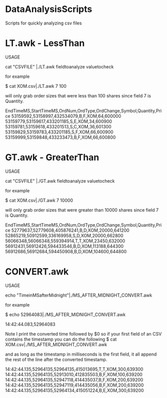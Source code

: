 # DataAnalysisScripts
Scripts for quickly analyzing csv files

# LT.awk - LessThan

USAGE

cat "CSVFILE" |./LT.awk fieldtoanalyze valuetocheck

for example 

$ cat XOM.csv|./LT.awk 7 100

will only grab order sizes that were less than 100 shares since field 7 is Quantity.

EndTimeMS,StartTimeMS,OrdNum,OrdType,OrdChange,Symbol,Quantity,Price
53159592,53158997,432534079,B,F,XOM,64,600000
53159779,53159617,433201185,S,E,XOM,34,600900
53159781,53159618,433201513,S,C,XOM,36,601300
53159829,53159783,433201185,S,F,XOM,66,600900
53159999,53159848,433233473,B,F,XOM,66,600800

# GT.awk - GreaterThan

USAGE

cat "CSVFILE" |./GT.awk fieldtoanalyze valuetocheck

for example

$ cat XOM.csv|./GT.awk 7 10000

will only grab order sizes that were greater than 10000 shares since field 7 is Quantity.

EndTimeMS,StartTimeMS,OrdNum,OrdType,OrdChange,Symbol,Quantity,Price
52779637,52779608,405876241,B,D,XOM,20000,641200
52865219,50912599,336169958,S,D,XOM,20000,662800
56066348,56066348,559394914,T,T,XOM,23450,632000
56912431,56912426,594433546,B,D,XOM,113188,644300
56912686,56912684,594450908,B,D,XOM,104600,644800

# CONVERT.awk

USAGE

echo "TimeinMSafterMidnight"|./MS_AFTER_MIDNIGHT_CONVERT.awk

for example

$ echo 52964083|./MS_AFTER_MIDNIGHT_CONVERT.awk

14:42:44.083,52964083

Note I print the converted time followed by $0 so if your first field of an CSV contains the timestamp you can do the following
$ cat XOM.csv|./MS_AFTER_MIDNIGHT_CONVERT.awk

and as long as the timestamp in milliseconds is the first field, it all append the rest of the line after the converted timestamp.

14:42:44.135,52964135,52964135,415013695,T,T,XOM,300,639300
14:42:44.135,52964135,52913010,412835503,B,F,XOM,100,639200
14:42:44.135,52964135,52947118,414435037,B,F,XOM,200,639200
14:42:44.135,52964135,52947119,414435056,B,F,XOM,200,639200
14:42:44.135,52964135,52964134,415051224,B,E,XOM,300,639200
 

